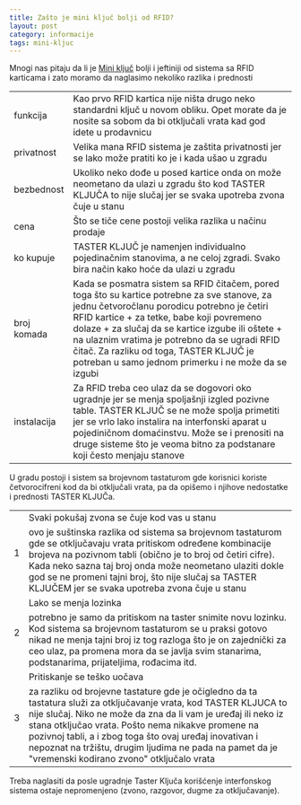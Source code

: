 ```yaml
---
title: Zašto je mini ključ bolji od RFID?
layout: post
category: informacije
tags: mini-kljuc 
---
```


Mnogi nas pitaju da li je [Mini ključ](/proizvodi/mini-kljuc) bolji i jeftiniji od sistema sa RFID karticama i zato moramo da naglasimo nekoliko razlika i prednosti

<table class="table table-striped special">
<tr>
 <td>
  funkcija
 </td>
 <td>
Kao prvo RFID kartica nije ništa drugo neko standardni ključ u novom obliku. Opet morate da je nosite sa sobom da bi otključali vrata kad god idete u prodavnicu 
 </td>
 </tr>
 <tr>
  <td>
   privatnost
  </td>
  <td>   
Velika mana RFID sistema je zaštita privatnosti jer se lako može pratiti ko je i kada ušao u zgradu
  </td>
 </tr>
 <tr>
   <td>
    bezbednost
   </td>
   <td>
Ukoliko neko dođe u posed kartice onda on može neometano da ulazi u zgradu što kod TASTER KLJUČA to nije slučaj jer se svaka upotreba zvona čuje u stanu
   </td>
  </tr>
  <tr>
   <td>
    cena
   </td>
   <td>
Što se tiče cene postoji velika razlika u načinu prodaje
   </td>
  </tr>
  <tr>
   <td>
ko kupuje
   </td>
   <td>
     TASTER KLJUČ je namenjen individualno pojedinačnim stanovima, a ne celoj zgradi. Svako bira način kako hoće da ulazi u zgradu
   </td>
   </tr>
  <tr>
   <td>
broj komada
    </td>
   <td>
Kada se posmatra sistem sa RFID čitačem, pored toga što su kartice potrebne za sve stanove, za jednu četvoročlanu porodicu potrebno je četiri RFID kartice + za tetke, babe koji povremeno dolaze + za slučaj da se kartice izgube ili oštete + na ulaznim vratima je potrebno da se ugradi RFID čitač. Za razliku od toga, TASTER KLJUČ je potreban u samo jednom primerku i ne može da se izgubi
  </td>
 </tr>
 <tr>
  <td>
   instalacija
  </td>
  <td>
  Za RFID treba ceo ulaz da se dogovori oko ugradnje jer se menja spoljašnji izgled pozivne table. TASTER KLJUČ se ne može spolja primetiti jer se vrlo lako instalira na interfonski aparat u pojediničnom domaćinstvu. Može se i prenositi na druge sisteme što je veoma bitno za podstanare koji često menjaju stanove
  </td>
 </tr>
</table>

U gradu postoji i sistem sa brojevnom tastaturom gde korisnici koriste četvorocifreni kod da bi otključali vrata, pa da opišemo i njihove nedostatke i prednosti TASTER KLJUČa.

<table class="table table-striped special">
<tr class="danger"><td rowspan="2">
1
</td><td>
Svaki pokušaj zvona se čuje kod vas u stanu
</td></tr>
<tr><td>
 ovo je suštinska razlika od sistema sa brojevnom tastaturom gde se otključavaju vrata pritiskom određene kombinacije brojeva na pozivnom tabli (obično je to broj od četiri cifre). Kada neko sazna taj broj onda može neometano ulaziti dokle god se ne promeni tajni broj, što nije slučaj sa TASTER KLJUČEM jer se svaka upotreba zvona čuje u stanu
</td></tr>
<tr class="warning"><td rowspan="2">
2
</td><td>
Lako se menja lozinka
</td></tr>
<tr><td>
potrebno je samo da pritiskom na taster snimite novu lozinku. Kod sistema sa brojevnom tastaturom se u praksi gotovo nikad ne menja tajni broj iz tog razloga što je on zajednički za ceo ulaz, pa promena mora da se javlja svim stanarima, podstanarima, prijateljima, rođacima itd.
</td></tr>
<tr class="success"><td rowspan="2">
3
</td><td>
Pritiskanje se teško uočava
</td></td>
<tr><td>
za razliku od brojevne tastature gde je očigledno da ta tastatura služi za otključavanje vrata, kod TASTER KLJUCA to nije slučaj. Niko ne može da zna da li vam je uređaj ili neko iz stana otključao vrata. Pošto nema nikakve promene na pozivnoj tabli, a i zbog toga što ovaj uređaj inovativan i nepoznat na tržištu, drugim ljudima ne pada na pamet da je "vremenski kodirano zvono" otključalo vrata 
</td></tr>
</table>

Treba naglasiti da posle ugradnje Taster Ključa korišćenje interfonskog sistema ostaje nepromenjeno (zvono, razgovor, dugme za otključavanje).


